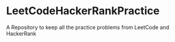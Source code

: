 # LeetCodeHackerRankPractice
A Repository to keep all the practice problems from LeetCode and HackerRank

